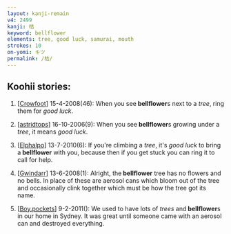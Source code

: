 ```yaml
---
layout: kanji-remain
v4: 2499
kanji: 桔
keyword: bellflower
elements: tree, good luck, samurai, mouth
strokes: 10
on-yomi: キツ
permalink: /桔/
---
```


## Koohii stories: 

1) [<a href="http://kanji.koohii.com/profile/Crowfoot">Crowfoot</a>] 15-4-2008(46): When you see<strong> bellflower</strong>s next to a <em>tree</em>, ring them for <em>good luck</em>.

2) [<a href="http://kanji.koohii.com/profile/astridtops">astridtops</a>] 16-10-2006(9): When you see<strong> bellflower</strong>s growing under a <em>tree</em>, it means <em>good luck</em>.

3) [<a href="http://kanji.koohii.com/profile/Elphalpo">Elphalpo</a>] 13-7-2010(6): If you&#039;re climbing a <em>tree</em>, it&#039;s <em>good luck</em> to bring a<strong> bellflower</strong> with you, because then if you get stuck you can ring it to call for help.

4) [<a href="http://kanji.koohii.com/profile/Gwindarr">Gwindarr</a>] 13-6-2008(1): Alright, the<strong> bellflower</strong> tree has no flowers and no bells. In place of these are aerosol cans which bloom out of the tree and occasionally clink together which must be how the tree got its name.

5) [<a href="http://kanji.koohii.com/profile/Boy.pockets">Boy.pockets</a>] 9-2-2011(): We used to have lots of <em>trees</em> and<strong> bellflower</strong>s in our home in Sydney. It was great until someone came with an aerosol can and destroyed everything.

